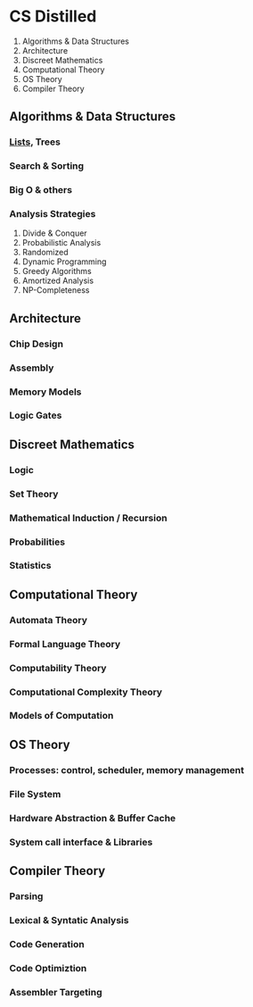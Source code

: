 # CS Distilled

1. Algorithms & Data Structures
2. Architecture
3. Discreet Mathematics
4. Computational Theory
5. OS Theory
6. Compiler Theory

## Algorithms & Data Structures

### [Lists](Lists.md), Trees
### Search & Sorting
### Big O & others
### Analysis Strategies

1. Divide & Conquer
2. Probabilistic Analysis
3. Randomized
4. Dynamic Programming
5. Greedy Algorithms
6. Amortized Analysis
7. NP-Completeness

## Architecture

### Chip Design
### Assembly
### Memory Models
### Logic Gates

## Discreet Mathematics

### Logic
### Set Theory
### Mathematical Induction / Recursion
### Probabilities
### Statistics

## Computational Theory

### Automata Theory
### Formal Language Theory
### Computability Theory
### Computational Complexity Theory
### Models of Computation

## OS Theory

### Processes: control, scheduler, memory management
### File System
### Hardware Abstraction & Buffer Cache
### System call interface & Libraries

## Compiler Theory

### Parsing
### Lexical & Syntatic Analysis
### Code Generation
### Code Optimiztion
### Assembler Targeting
